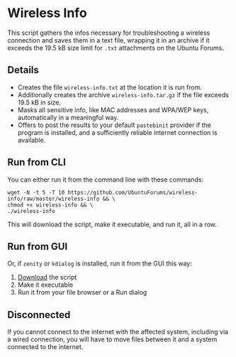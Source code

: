# Wireless Info

This script gathers the infos necessary for troubleshooting a wireless connection
and saves them in a text file, wrapping it in an archive if it exceeds the 19.5 kB
size limit for `.txt` attachments on the Ubuntu Forums.

## Details

- Creates the file `wireless-info.txt` at the location it is run from.
- Additionally creates the archive `wireless-info.tar.gz` if the file exceeds 19.5 kB in size.
- Masks all sensitive info, like MAC addresses and WPA/WEP keys, automatically in a meaningful way.
- Offers to post the results to your default `pastebinit` provider if the program is installed,
  and a sufficiently reliable internet connection is available.

## Run from CLI

You can either run it from the command line with these commands:

    wget -N -t 5 -T 10 https://github.com/UbuntuForums/wireless-info/raw/master/wireless-info && \
    chmod +x wireless-info && \
    ./wireless-info

This will download the script, make it executable, and run it, all in a row.

## Run from GUI

Or, if `zenity` or `kdialog` is installed, run it from the GUI this way:

1. [Download][1] the script
2. Make it executable
3. Run it from your file browser or a Run dialog

[1]: https://github.com/UbuntuForums/wireless-info/raw/master/wireless-info

## Disconnected

If you cannot connect to the internet with the affected system, including via a wired connection,
you will have to move files between it and a system connected to the internet.
